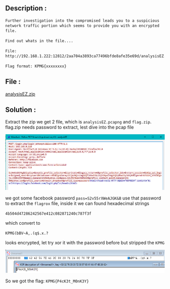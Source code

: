## Description :
```
Further investigation into the compromised leads you to a suspicious network traffic portion which seems to provide you with an encrypted file.

Find out whats in the file....

File: http://192.168.1.222:12812/2aa704a3893ca77496bfde8afe35e69d/analysisEZ.zip

Flag format: KPMG{xxxxxxxx}
```

## File :
[analysisEZ.zip](analysisEZ.zip)


## Solution :
Extract the zip we get 2 file, which is `analysisEZ.pcapng` and `flag.zip`. flag.zip needs password to extract, lest dive into the pcap file

![pcap](pcap.PNG)

we got some facebook password `pass=S2v55rXWeAJGK&B` use that password to extract the `flagrox` file, inside it we can found hexadecimal strings

`4b504d47286242567e412c082871240c787f3f`

which convert to 

`KPMG(bBV~A,.(q$.x.?`

looks encrypted, let try xor it with the password before but stripped the `KPMG`

![pcap](flag.png)

So we got the flag: `KPMG{P4cK3t_M0nK3Y}`
